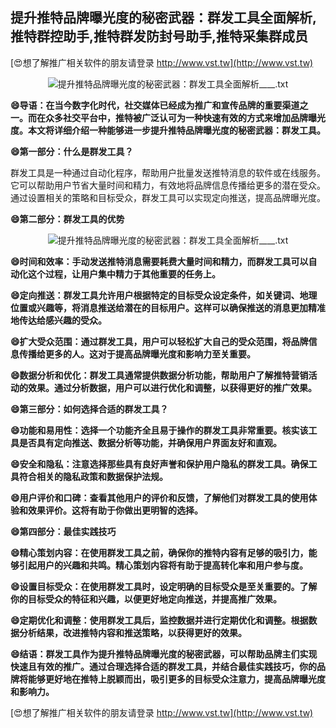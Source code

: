 ## **提升推特品牌曝光度的秘密武器：群发工具全面解析,推特群控助手,推特群发防封号助手,推特采集群成员**

[😍想了解推广相关软件的朋友请登录 http://www.vst.tw](http://www.vst.tw)

 <center><img src="https://vst.tw/MP4/tuiguang/png/6.png" alt="提升推特品牌曝光度的秘密武器：群发工具全面解析____.txt"></center>

**😄导语：在当今数字化时代，社交媒体已经成为推广和宣传品牌的重要渠道之一。而在众多社交平台中，推特被广泛认可为一种快速有效的方式来增加品牌曝光度。本文将详细介绍一种能够进一步提升推特品牌曝光度的秘密武器：群发工具。**

**😄第一部分：什么是群发工具？**

群发工具是一种通过自动化程序，帮助用户批量发送推特消息的软件或在线服务。它可以帮助用户节省大量时间和精力，有效地将品牌信息传播给更多的潜在受众。通过设置相关的策略和目标受众，群发工具可以实现定向推送，提高品牌曝光度。

**😄第二部分：群发工具的优势**

 <center><img src="https://vst.tw/MP4/tuiguang/png/6.png" alt="提升推特品牌曝光度的秘密武器：群发工具全面解析____.txt"></center>

**😄时间和效率：手动发送推特消息需要耗费大量时间和精力，而群发工具可以自动化这个过程，让用户集中精力于其他重要的任务上。**

**😄定向推送：群发工具允许用户根据特定的目标受众设定条件，如关键词、地理位置或兴趣等，将消息推送给潜在的目标用户。这样可以确保推送的消息更加精准地传达给感兴趣的受众。**

**😄扩大受众范围：通过群发工具，用户可以轻松扩大自己的受众范围，将品牌信息传播给更多的人。这对于提高品牌曝光度和影响力至关重要。**

**😄数据分析和优化：群发工具通常提供数据分析功能，帮助用户了解推特营销活动的效果。通过分析数据，用户可以进行优化和调整，以获得更好的推广效果。**

**😄第三部分：如何选择合适的群发工具？**

**😄功能和易用性：选择一个功能齐全且易于操作的群发工具非常重要。核实该工具是否具有定向推送、数据分析等功能，并确保用户界面友好和直观。**

**😄安全和隐私：注意选择那些具有良好声誉和保护用户隐私的群发工具。确保工具符合相关的隐私政策和数据保护法规。**

**😄用户评价和口碑：查看其他用户的评价和反馈，了解他们对群发工具的使用体验和效果评价。这将有助于你做出更明智的选择。**

**😄第四部分：最佳实践技巧**

**😄精心策划内容：在使用群发工具之前，确保你的推特内容有足够的吸引力，能够引起用户的兴趣和共鸣。精心策划内容将有助于提高转化率和用户参与度。**

**😄设置目标受众：在使用群发工具时，设定明确的目标受众是至关重要的。了解你的目标受众的特征和兴趣，以便更好地定向推送，并提高推广效果。**

**😄定期优化和调整：使用群发工具后，监控数据并进行定期优化和调整。根据数据分析结果，改进推特内容和推送策略，以获得更好的效果。**

**😄结语：群发工具作为提升推特品牌曝光度的秘密武器，可以帮助品牌主们实现快速且有效的推广。通过合理选择合适的群发工具，并结合最佳实践技巧，你的品牌将能够更好地在推特上脱颖而出，吸引更多的目标受众注意力，提高品牌曝光度和影响力。**

[😍想了解推广相关软件的朋友请登录 http://www.vst.tw](http://www.vst.tw)




